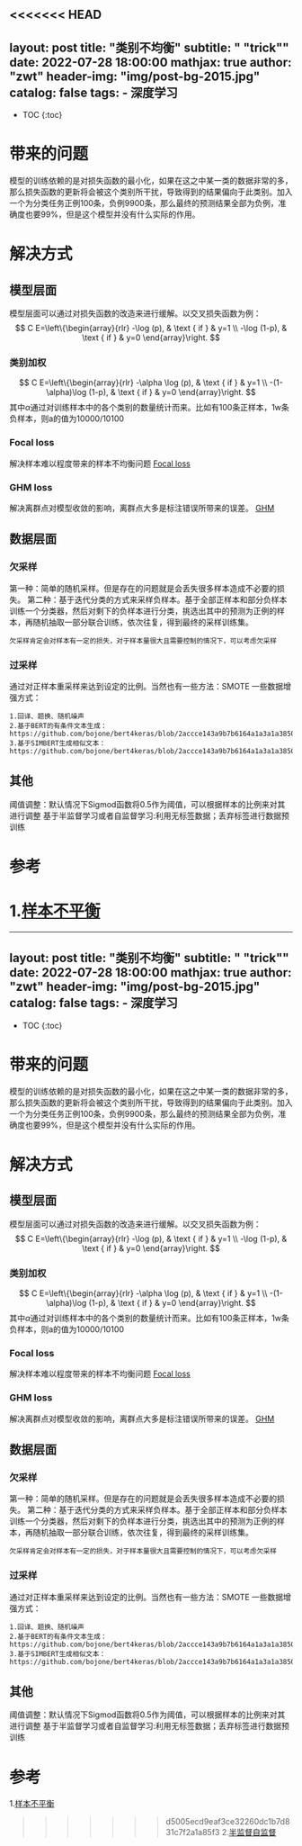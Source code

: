 <<<<<<< HEAD
---
layout:     post
title:      "类别不均衡"
subtitle:   " \"trick\""
date:       2022-07-28 18:00:00
mathjax: true
author:     "zwt"
header-img: "img/post-bg-2015.jpg"
catalog: false
tags:
    - 深度学习
---
* TOC
{:toc}
# 带来的问题
模型的训练依赖的是对损失函数的最小化，如果在这之中某一类的数据非常的多，那么损失函数的更新将会被这个类别所干扰，导致得到的结果偏向于此类别。加入一个为分类任务正例100条，负例9900条，那么最终的预测结果全部为负例，准确度也要99%，但是这个模型并没有什么实际的作用。

# 解决方式
## 模型层面
模型层面可以通过对损失函数的改造来进行缓解。以交叉损失函数为例：
$$
C E=\left\{\begin{array}{rlr}
-\log (p), & \text { if } & y=1 \\
-\log (1-p), & \text { if } & y=0
\end{array}\right.
$$
### 类别加权
$$
C E=\left\{\begin{array}{rlr}
-\alpha \log (p), & \text { if } & y=1 \\
-(1- \alpha)\log (1-p), & \text { if } & y=0
\end{array}\right.
$$
其中$\alpha$通过对训练样本中的各个类别的数量统计而来。比如有100条正样本，1w条负样本，则a的值为10000/10100
### Focal loss
解决样本难以程度带来的样本不均衡问题
[Focal loss](./focalloss.md)

### GHM loss
解决离群点对模型收敛的影响，离群点大多是标注错误所带来的误差。
[GHM](https://zhuanlan.zhihu.com/p/80594704)

## 数据层面
### 欠采样
第一种：简单的随机采样。但是存在的问题就是会丢失很多样本造成不必要的损失。
第二种：基于迭代分类的方式来采样负样本。基于全部正样本和部分负样本训练一个分类器，然后对剩下的负样本进行分类，挑选出其中的预测为正例的样本，再随机抽取一部分联合训练，依次往复，得到最终的采样训练集。
```
欠采样肯定会对样本有一定的损失，对于样本量很大且需要控制的情况下，可以考虑欠采样
```
### 过采样
通过对正样本重采样来达到设定的比例。当然也有一些方法：SMOTE
一些数据增强方式：
```
1.回译、题换、随机噪声
2.基于BERT的有条件文本生成：https://github.com/bojone/bert4keras/blob/2accce143a9b7b6164a1a3a1a38507fc03788ec9/examples/task_conditional_language_model.py
3.基于SIMBERT生成相似文本：https://github.com/bojone/bert4keras/blob/2accce143a9b7b6164a1a3a1a38507fc03788ec9/examples/basic_simple_web_serving_simbert.py
```
## 其他
阈值调整：默认情况下Sigmod函数将0.5作为阈值，可以根据样本的比例来对其进行调整
基于半监督学习或者自监督学习:利用无标签数据；丢弃标签进行数据预训练


# 参考
1.[样本不平衡](https://www.zhihu.com/question/450688180/answer/1820931429)
=======
---
layout:     post
title:      "类别不均衡"
subtitle:   " \"trick\""
date:       2022-07-28 18:00:00
mathjax: true
author:     "zwt"
header-img: "img/post-bg-2015.jpg"
catalog: false
tags:
    - 深度学习
---
* TOC
{:toc}
# 带来的问题
模型的训练依赖的是对损失函数的最小化，如果在这之中某一类的数据非常的多，那么损失函数的更新将会被这个类别所干扰，导致得到的结果偏向于此类别。加入一个为分类任务正例100条，负例9900条，那么最终的预测结果全部为负例，准确度也要99%，但是这个模型并没有什么实际的作用。

# 解决方式
## 模型层面
模型层面可以通过对损失函数的改造来进行缓解。以交叉损失函数为例：
$$
C E=\left\{\begin{array}{rlr}
-\log (p), & \text { if } & y=1 \\
-\log (1-p), & \text { if } & y=0
\end{array}\right.
$$
### 类别加权
$$
C E=\left\{\begin{array}{rlr}
-\alpha \log (p), & \text { if } & y=1 \\
-(1- \alpha)\log (1-p), & \text { if } & y=0
\end{array}\right.
$$
其中$\alpha$通过对训练样本中的各个类别的数量统计而来。比如有100条正样本，1w条负样本，则a的值为10000/10100
### Focal loss
解决样本难以程度带来的样本不均衡问题
[Focal loss](./focalloss.md)

### GHM loss
解决离群点对模型收敛的影响，离群点大多是标注错误所带来的误差。
[GHM](https://zhuanlan.zhihu.com/p/80594704)

## 数据层面
### 欠采样
第一种：简单的随机采样。但是存在的问题就是会丢失很多样本造成不必要的损失。
第二种：基于迭代分类的方式来采样负样本。基于全部正样本和部分负样本训练一个分类器，然后对剩下的负样本进行分类，挑选出其中的预测为正例的样本，再随机抽取一部分联合训练，依次往复，得到最终的采样训练集。
```
欠采样肯定会对样本有一定的损失，对于样本量很大且需要控制的情况下，可以考虑欠采样
```
### 过采样
通过对正样本重采样来达到设定的比例。当然也有一些方法：SMOTE
一些数据增强方式：
```
1.回译、题换、随机噪声
2.基于BERT的有条件文本生成：https://github.com/bojone/bert4keras/blob/2accce143a9b7b6164a1a3a1a38507fc03788ec9/examples/task_conditional_language_model.py
3.基于SIMBERT生成相似文本：https://github.com/bojone/bert4keras/blob/2accce143a9b7b6164a1a3a1a38507fc03788ec9/examples/basic_simple_web_serving_simbert.py
```
## 其他
阈值调整：默认情况下Sigmod函数将0.5作为阈值，可以根据样本的比例来对其进行调整
基于半监督学习或者自监督学习:利用无标签数据；丢弃标签进行数据预训练


# 参考
1.[样本不平衡](https://www.zhihu.com/question/450688180/answer/1820931429)
>>>>>>> d5005ecd9eaf3ce32260dc1b7d831c7f2a1a85f3
2.[半监督自监督](https://zhuanlan.zhihu.com/p/259710601?utm_source=wechat_session&utm_medium=social&utm_oi=27198249500672#ref_6)